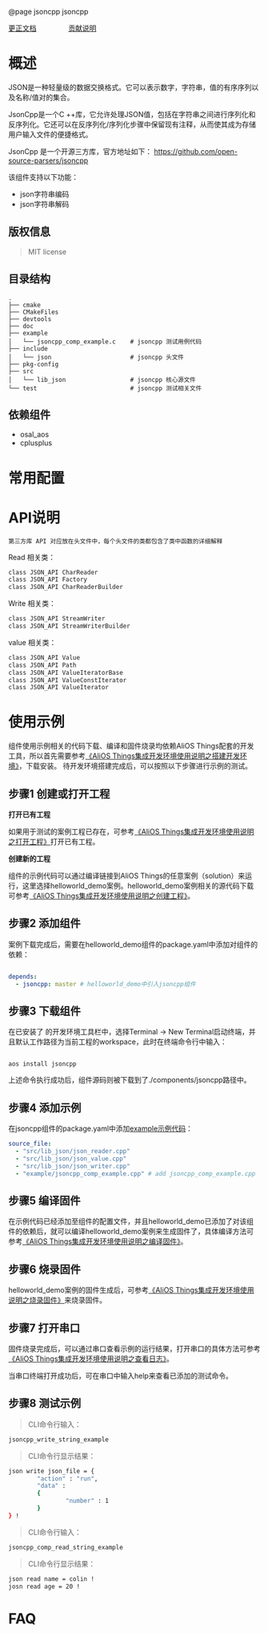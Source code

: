 @page jsoncpp jsoncpp

[更正文档](https://gitee.com/alios-things/jsoncpp/edit/master/README.md) &emsp;&emsp;&emsp;&emsp; [贡献说明](https://help.aliyun.com/document_detail/302301.html)

# 概述

JSON是一种轻量级的数据交换格式。它可以表示数字，字符串，值的有序序列以及名称/值对的集合。

JsonCpp是一个C ++库，它允许处理JSON值，包括在字符串之间进行序列化和反序列化。它还可以在反序列化/序列化步骤中保留现有注释，从而使其成为存储用户输入文件的便捷格式。

JsonCpp 是一个开源三方库，官方地址如下：
https://github.com/open-source-parsers/jsoncpp

该组件支持以下功能：
- json字符串编码
- json字符串解码

## 版权信息
> MIT license

## 目录结构
```tree
.
├── cmake
├── CMakeFiles
├── devtools
├── doc
├── example
│   └── jsoncpp_comp_example.c    # jsoncpp 测试用例代码
├── include
│   └── json                      # jsoncpp 头文件
├── pkg-config
├── src
│   └── lib_json                  # jsoncpp 核心源文件
└── test                          # jsoncpp 测试相关文件
```

## 依赖组件

* osal_aos
* cplusplus

# 常用配置

# API说明
    第三方库 API 对应放在头文件中，每个头文件的类都包含了类中函数的详细解释

Read 相关类：

```C
class JSON_API CharReader
class JSON_API Factory
class JSON_API CharReaderBuilder
```

Write 相关类：

```C
class JSON_API StreamWriter
class JSON_API StreamWriterBuilder
```
value 相关类：

```C
class JSON_API Value
class JSON_API Path
class JSON_API ValueIteratorBase
class JSON_API ValueConstIterator
class JSON_API ValueIterator 
```

# 使用示例

组件使用示例相关的代码下载、编译和固件烧录均依赖AliOS Things配套的开发工具，所以首先需要参考[《AliOS Things集成开发环境使用说明之搭建开发环境》](https://help.aliyun.com/document_detail/302378.html)，下载安装。
待开发环境搭建完成后，可以按照以下步骤进行示例的测试。

## 步骤1 创建或打开工程

**打开已有工程**

如果用于测试的案例工程已存在，可参考[《AliOS Things集成开发环境使用说明之打开工程》](https://help.aliyun.com/document_detail/302381.html)打开已有工程。

**创建新的工程**

组件的示例代码可以通过编译链接到AliOS Things的任意案例（solution）来运行，这里选择helloworld_demo案例。helloworld_demo案例相关的源代码下载可参考[《AliOS Things集成开发环境使用说明之创建工程》](https://help.aliyun.com/document_detail/302379.html)。

## 步骤2 添加组件

案例下载完成后，需要在helloworld_demo组件的package.yaml中添加对组件的依赖：

```yaml

depends:
  - jsoncpp: master # helloworld_demo中引入jsoncpp组件

```

## 步骤3 下载组件

在已安装了  的开发环境工具栏中，选择Terminal -> New Terminal启动终端，并且默认工作路径为当前工程的workspace，此时在终端命令行中输入：

```shell

aos install jsoncpp

```

上述命令执行成功后，组件源码则被下载到了./components/jsoncpp路径中。

## 步骤4 添加示例

在jsoncpp组件的package.yaml中添加[example示例代码](https://gitee.com/alios-things/jsoncpp/tree/master/example)：

```yaml
source_file:
  - "src/lib_json/json_reader.cpp"
  - "src/lib_json/json_value.cpp"
  - "src/lib_json/json_writer.cpp"
  - "example/jsoncpp_comp_example.cpp" # add jsoncpp_comp_example.cpp
```

## 步骤5 编译固件

在示例代码已经添加至组件的配置文件，并且helloworld_demo已添加了对该组件的依赖后，就可以编译helloworld_demo案例来生成固件了，具体编译方法可参考[《AliOS Things集成开发环境使用说明之编译固件》](https://help.aliyun.com/document_detail/302384.html)。

## 步骤6 烧录固件

helloworld_demo案例的固件生成后，可参考[《AliOS Things集成开发环境使用说明之烧录固件》](https://help.aliyun.com/document_detail/302383.html)来烧录固件。

## 步骤7 打开串口

固件烧录完成后，可以通过串口查看示例的运行结果，打开串口的具体方法可参考[《AliOS Things集成开发环境使用说明之查看日志》](https://help.aliyun.com/document_detail/302382.html)。

当串口终端打开成功后，可在串口中输入help来查看已添加的测试命令。

## 步骤8 测试示例

> CLI命令行输入：
```sh
jsoncpp_write_string_example
```
> CLI命令行显示结果：
```sh
json write json_file = {
        "action" : "run",
        "data" : 
        {
                "number" : 1
        }
} !
```

> CLI命令行输入：
```sh
jsoncpp_comp_read_string_example
```
> CLI命令行显示结果：
```sh
json read name = colin !
josn read age = 20 !
```


# FAQ
